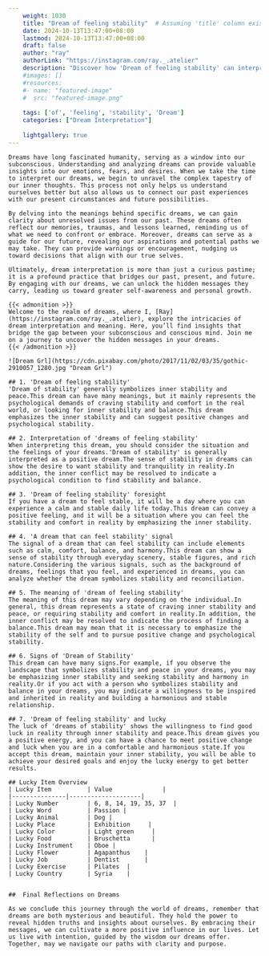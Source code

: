 ```yaml
---
    weight: 1030
    title: "Dream of feeling stability"  # Assuming 'title' column exists
    date: 2024-10-13T13:47:00+08:00
    lastmod: 2024-10-13T13:47:00+08:00
    draft: false
    author: "ray"
    authorLink: "https://instagram.com/ray._.atelier"
    description: "Discover how 'Dream of feeling stability' can interpret your future and uncover its significant meanings in your life."
    #images: []
    #resources:
    #- name: "featured-image"
    #  src: "featured-image.png"
    
    tags: ['of', 'feeling', 'stability', 'Dream']
    categories: ["Dream Interpretation"]
    
    lightgallery: true
---
```

    
    Dreams have long fascinated humanity, serving as a window into our subconscious. Understanding and analyzing dreams can provide valuable insights into our emotions, fears, and desires. When we take the time to interpret our dreams, we begin to unravel the complex tapestry of our inner thoughts. This process not only helps us understand ourselves better but also allows us to connect our past experiences with our present circumstances and future possibilities.
    
    By delving into the meanings behind specific dreams, we can gain clarity about unresolved issues from our past. These dreams often reflect our memories, traumas, and lessons learned, reminding us of what we need to confront or embrace. Moreover, dreams can serve as a guide for our future, revealing our aspirations and potential paths we may take. They can provide warnings or encouragement, nudging us toward decisions that align with our true selves.
    
    Ultimately, dream interpretation is more than just a curious pastime; it is a profound practice that bridges our past, present, and future. By engaging with our dreams, we can unlock the hidden messages they carry, leading us toward greater self-awareness and personal growth.
    
    {{< admonition >}}
    Welcome to the realm of dreams, where I, [Ray](https://instagram.com/ray._.atelier), explore the intricacies of dream interpretation and meaning. Here, you’ll find insights that bridge the gap between your subconscious and conscious mind. Join me on a journey to uncover the hidden messages in your dreams.
    {{< /admonition >}}
    
    ![Dream Grl](https://cdn.pixabay.com/photo/2017/11/02/03/35/gothic-2910057_1280.jpg "Dream Grl")
    
    ## 1. 'Dream of feeling stability'
    'Dream of stability' generally symbolizes inner stability and peace.This dream can have many meanings, but it mainly represents the psychological demands of craving stability and comfort in the real world, or looking for inner stability and balance.This dream emphasizes the inner stability and can suggest positive changes and psychological stability.
    
    ## 2. Interpretation of 'dreams of feeling stability'
    When interpreting this dream, you should consider the situation and the feelings of your dreams.'Dream of stability' is generally interpreted as a positive dream.The sense of stability in dreams can show the desire to want stability and tranquility in reality.In addition, the inner conflict may be resolved to indicate a psychological condition to find stability and balance.
    
    ## 3. 'Dream of feeling stability' foresight
    If you have a dream to feel stable, it will be a day where you can experience a calm and stable daily life today.This dream can convey a positive feeling, and it will be a situation where you can feel the stability and comfort in reality by emphasizing the inner stability.
    
    ## 4. 'A dream that can feel stability' signal
    The signal of a dream that can feel stability can include elements such as calm, comfort, balance, and harmony.This dream can show a sense of stability through everyday scenery, stable figures, and rich nature.Considering the various signals, such as the background of dreams, feelings that you feel, and experienced in dreams, you can analyze whether the dream symbolizes stability and reconciliation.
    
    ## 5. The meaning of 'dream of feeling stability'
    The meaning of this dream may vary depending on the individual.In general, this dream represents a state of craving inner stability and peace, or requiring stability and comfort in reality.In addition, the inner conflict may be resolved to indicate the process of finding a balance.This dream may mean that it is necessary to emphasize the stability of the self and to pursue positive change and psychological stability.
    
    ## 6. Signs of 'Dream of Stability'
    This dream can have many signs.For example, if you observe the landscape that symbolizes stability and peace in your dreams, you may be emphasizing inner stability and seeking stability and harmony in reality.Or if you act with a person who symbolizes stability and balance in your dreams, you may indicate a willingness to be inspired and inherited in reality and building a harmonious and stable relationship.
    
    ## 7. 'Dream of feeling stability' and lucky
    The luck of 'dreams of stability' shows the willingness to find good luck in reality through inner stability and peace.This dream gives you a positive energy, and you can have a chance to meet positive change and luck when you are in a comfortable and harmonious state.If you accept this dream, maintain your inner stability, you will be able to achieve your desired goals and enjoy the lucky energy to get better results.
    
    ## Lucky Item Overview
    | Lucky Item          | Value              |
    |---------------|--------------------|
    | Lucky Number        | 6, 8, 14, 19, 35, 37  |
    | Lucky Word          | Passion |
    | Lucky Animal        | Dog |
    | Lucky Place         | Exhibition     |
    | Lucky Color         | Light green     |
    | Lucky Food          | Bruschetta      |
    | Lucky Instrument    | Oboe |
    | Lucky Flower        | Agapanthus    |
    | Lucky Job           | Dentist       |
    | Lucky Exercise      | Pilates  |
    | Lucky Country       | Syria    |
    
    
    ##  Final Reflections on Dreams
    
    As we conclude this journey through the world of dreams, remember that dreams are both mysterious and beautiful. They hold the power to reveal hidden truths and insights about ourselves. By embracing their messages, we can cultivate a more positive influence in our lives. Let us live with intention, guided by the wisdom our dreams offer. Together, may we navigate our paths with clarity and purpose.
    